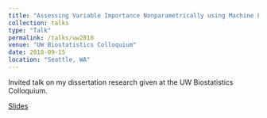 ```yaml
---
title: "Assessing Variable Importance Nonparametrically using Machine Learning Techniques"
collection: talks
type: "Talk"
permalink: /talks/uw2018
venue: "UW Biostatistics Colloquium"
date: 2018-09-15
location: "Seattle, WA"
---
```


Invited talk on my dissertation research given at the UW Biostatistics Colloquium.

[Slides](https://bdwilliamson.github.io/files/talks/vimtalk_colloquium_2018.pdf)
